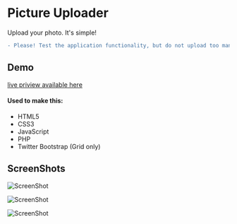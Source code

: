 # Picture Uploader
Upload your photo. It's simple!
```diff
- Please! Test the application functionality, but do not upload too many images in live preview. Thank you.
```
## Demo
<a href="http://test17082.futurehost.pl/img-uploader/index.html">live priview available here</a>

#### Used to make this:
* HTML5
* CSS3
* JavaScript
* PHP
* Twitter Bootstrap (Grid only)

## ScreenShots
![ScreenShot](http://i.imgur.com/pX0cE9M.png)

![ScreenShot](http://i.imgur.com/uaYAwEb.png)

![ScreenShot](http://i.imgur.com/hUq0jmF.png)
